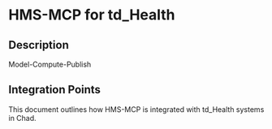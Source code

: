 # HMS-MCP for td_Health

## Description

Model-Compute-Publish

## Integration Points

This document outlines how HMS-MCP is integrated with td_Health systems in Chad.
